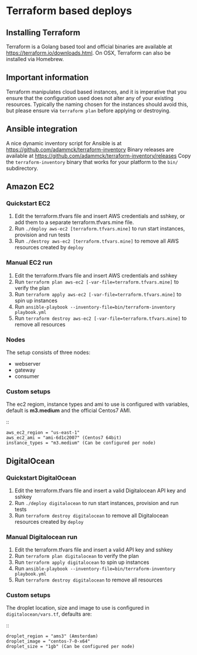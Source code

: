 # Terraform based deploys

## Installing Terraform

Terraform is a Golang based tool and official binaries are available at https://terraform.io/downloads.html.
On OSX, Terraform can also be installed via Homebrew.

## Important information

Terraform manipulates cloud based instances, and it is imperative that you ensure that the configuration used does not alter any of your existing resources. Typically the naming chosen for the instances should avoid this, but please ensure via ``terraform plan`` before applying or destroying.

## Ansible integration

A nice dynamic inventory script for Ansible is at https://github.com/adammck/terraform-inventory
Binary releases are available at https://github.com/adammck/terraform-inventory/releases
Copy the ``terraform-inventory`` binary that works for your platform to the ``bin/`` subdirectory.

## Amazon EC2

### Quickstart EC2

1. Edit the terraform.tfvars file and insert AWS credentials and sshkey, or add them to a separate terraform.tfvars.mine file.
2. Run ``./deploy aws-ec2 [terraform.tfvars.mine]`` to run start instances, provision and run tests
3. Run ``./destroy aws-ec2 [terraform.tfvars.mine]`` to remove all AWS resources created by ``deploy``

### Manual EC2 run

1. Edit the terraform.tfvars file and insert AWS credentials and sshkey
2. Run ``terraform plan aws-ec2 [-var-file=terraform.tfvars.mine]`` to verify the plan
3. Run ``terraform apply aws-ec2 [-var-file=terraform.tfvars.mine]`` to spin up instances
4. Run ``ansible-playbook --inventory-file=bin/terraform-inventory playbook.yml``
5. Run ``terraform destroy aws-ec2 [-var-file=terraform.tfvars.mine]`` to remove all resources

### Nodes

The setup consists of three nodes:

* webserver
* gateway
* consumer

### Custom setups

The ec2 regiom, instance types and ami to use is configured with variables, default is **m3.medium** and the official Centos7 AMI.

::

    aws_ec2_region = "us-east-1"
    aws_ec2_ami = "ami-6d1c2007" (Centos7 64bit)
    instance_types = "m3.medium" (Can be configured per node)

## DigitalOcean

### Quickstart DigitalOcean

1. Edit the terraform.tfvars file and insert a valid Digitalocean API key and sshkey
2. Run ``./deploy digitalocean`` to run start instances, provision and run tests
3. Run ``terraform destroy digitalocean`` to remove all Digitalocean resources created by ``deploy``

### Manual Digitalocean run

1. Edit the terraform.tfvars file and insert a valid API key and sshkey
2. Run ``terraform plan digitalocean`` to verify the plan
3. Run ``terraform apply digitalocean`` to spin up instances
4. Run ``ansible-playbook --inventory-file=bin/terraform-inventory playbook.yml``
5. Run ``terraform destroy digitalocean`` to remove all resources

### Custom setups

The droplet location, size and image to use is configured in ``digitalocean/vars.tf``, defaults are:

::

    droplet_region = "ams3" (Amsterdam)
    droplet_image = "centos-7-0-x64"
    droplet_size = "1gb" (Can be configured per node)
